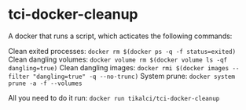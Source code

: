 # tci-docker-cleanup

A docker that runs a script, which acticates the following commands:

Clean exited processes:
```docker rm $(docker ps -q -f status=exited)```
Clean dangling volumes:
```docker volume rm $(docker volume ls -qf dangling=true)```
Clean dangling images:
```docker rmi $(docker images --filter "dangling=true" -q --no-trunc)```
System prune:
```docker system prune -a -f --volumes```

All you need to do it run:
```docker run tikalci/tci-docker-cleanup```
